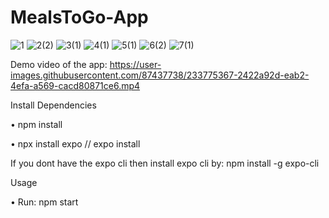 # MealsToGo-App
![1](https://user-images.githubusercontent.com/87437738/233774224-d8031a2c-103f-4470-809e-e55242496fbc.jpg)
![2(2)](https://user-images.githubusercontent.com/87437738/233774598-bfdcbae9-7927-41e1-92d1-363871ded8b4.jpg)
![3(1)](https://user-images.githubusercontent.com/87437738/233774633-9a02468b-13e1-4d57-b402-9747ff42d2f5.jpg)
![4(1)](https://user-images.githubusercontent.com/87437738/233774701-91c86b19-ffcc-4c59-9283-681b2655ecbc.jpg)
![5(1)](https://user-images.githubusercontent.com/87437738/233774766-bf8bbc5a-b684-4dae-97ca-293ddaaeeb7c.jpg)
![6(2)](https://user-images.githubusercontent.com/87437738/233774816-cd535f2d-4685-4d6d-a580-be389d7759f1.jpg)
![7(1)](https://user-images.githubusercontent.com/87437738/233774862-ce962821-cf53-4e1f-8eb7-0eab630ff158.jpg)

Demo video of the app:
https://user-images.githubusercontent.com/87437738/233775367-2422a92d-eab2-4efa-a569-cacd80871ce6.mp4


Install Dependencies

• npm install

• npx install expo // expo install

If you dont have the expo cli then install expo cli by: npm install -g expo-cli


Usage

• Run: npm start











